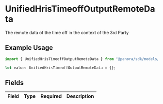 # UnifiedHrisTimeoffOutputRemoteData

The remote data of the time off in the context of the 3rd Party

## Example Usage

```typescript
import { UnifiedHrisTimeoffOutputRemoteData } from "@panora/sdk/models/components";

let value: UnifiedHrisTimeoffOutputRemoteData = {};
```

## Fields

| Field       | Type        | Required    | Description |
| ----------- | ----------- | ----------- | ----------- |